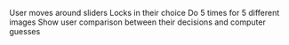 User moves around sliders
Locks in their choice
Do 5 times for 5 different images
Show user comparison between their decisions and computer guesses
